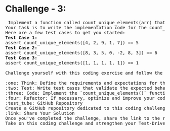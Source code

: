 <h1><b>Challenge - 3:</b></h1>

<pre>
 Implement a function called count_unique_elements(arr) that takes a list of integers arr as input and returns the count of unique elements in the list.
Your task is to write the implementation code for the count_unique_elements() function using Test-Driven Development (TDD) principles. Begin by writing test cases to cover various scenarios, and then write the code to make those tests pass.
Here are a few test cases to get you started:
<b>Test Case 1:</b>
assert count_unique_elements([4, 2, 9, 1, 7]) == 5
<b>Test Case 2:</b>
assert count_unique_elements([8, 3, 5, 0, -2, 8, 3]) == 6
<b>Test Case 3:</b>
assert count_unique_elements([1, 1, 1, 1, 1]) == 1

Challenge yourself with this coding exercise and follow the TDD process:

:one: Think: Define the requirements and expectations for the `count_unique_elements()` function.
:two: Test: Write test cases that validate the expected behavior of the function.
:three: Code: Implement the `count_unique_elements()` function to count the number of unique elements in the list.
:four: Refactor: If necessary, optimize and improve your code while ensuring the tests remain green.
:test_tube: GitHub Repository
Create a GitHub repository dedicated to this coding challenge. Push your solution and tests to the repository, maintaining a clean and organized code structure.
:link: Share Your Solution
Once you've completed the challenge, share the link to the repository's test file in the comments. This allows others to review your implementation and provide valuable feedback.
Take on this coding challenge and strengthen your Test-Driven Development skills! Let's continue our coding journey with enthusiasm!

</pre>
